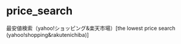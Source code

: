 # price_search
最安値検索（yahoo!ショッピング&amp;楽天市場）[the lowest price search (yahoo!shopping&rakutenichiba)]
